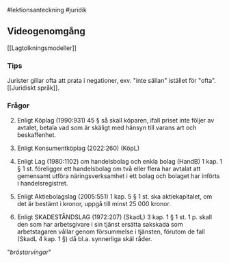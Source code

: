#lektionsanteckning #juridik

## Videogenomgång
[[Lagtolkningsmodeller]]
### Tips
Jurister gillar ofta att prata i negationer, exv. "inte sällan" istället för "ofta". [[Juridiskt språk]].
### Frågor
2. Enligt Köplag (1990:931) 45 § så skall köparen, ifall priset inte följer av avtalet, betala vad som är skäligt med hänsyn till varans art och beskaffenhet.

3. Enligt Konsumentköplag (2022:260) (KöpL)

6. Enligt Lag (1980:1102) om handelsbolag och enkla bolag (HandB) 1 kap. 1 § 1 st. föreligger ett handelsbolag om två eller flera har avtalat att gemensamt utföra näringsverksamhet i ett bolag och bolaget har införts i handelsregistret.

7. Enligt Aktiebolagslag (2005:551) 1 kap. 5 § 1 st. ska aktiekapitalet, om det är bestämt i kronor, uppgå till minst 25 000 kronor.

10. Enligt SKADESTÅNDSLAG (1972:207) (SkadL) 3 kap. 1 § 1 st. 1 p. skall den som har arbetsgivare i sin tjänst ersätta sakskada som arbetstagaren vållar genom försummelse i tjänsten, förutom de fall (SkadL 4 kap. 1 §) då bl.a. synnerliga skäl råder.

"*bröstarvingar*"


